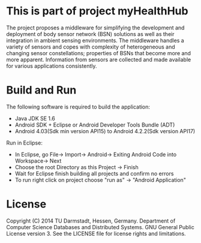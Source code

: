 This is part of project myHealthHub
===========

The project proposes a middleware for simplifying the development and deployment of 
body sensor network (BSN) solutions as well as their integration in ambient sensing 
environments. The middleware handles a variety of sensors and copes with complexity
of heterogeneous and changing sensor constellations; properties of BSNs that become
more and more apparent. Information from sensors are collected and made available 
for various applications consistently.


Build and Run
==============

The following software is required to build the application:
- Java JDK SE 1.6
- Android SDK + Eclipse or Android Developer Tools Bundle (ADT) 
- Android 4.03(Sdk min version API15) to Android 4.2.2(Sdk version API17)
	
Run in Eclipse:
- In Eclipse, go File-> Import-> Android-> Exiting Android Code into Workspace-> Next
- Choose the root Directory as this Project -> Finish
- Wait for Eclipse finish building all projects and confirm no errors
- To run right click on project choose "run as" -> "Android Application"


License
==============

Copyright (C) 2014 TU Darmstadt, Hessen, Germany. Department of Computer Science Databases and Distributed Systems.
GNU General Public License version 3. See the LICENSE file for license rights and limitations.

